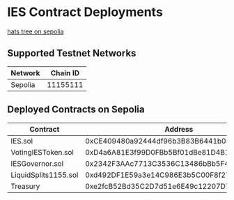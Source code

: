 # IES Contract Deployments

[hats tree on sepolia](https://app.hatsprotocol.xyz/trees/11155111/614)

<!--
## Supported Mainnet Networks

| Network         | Chain ID |
| --------------- | -------- |
| Mainnet         | 1        |
| Optimism        | 10       |
| Fantom          | 250      |
| Celo            | 42220    |
| Arbitrum        | 42161    |
| Base            | 8453     |
| Polygon         | 137      |
| Avalanche       | 43114    |
| Scroll          | 534352   |
-->

## Supported Testnet Networks

| Network | Chain ID |
| ------- | -------- |
| Sepolia | 11155111 |

## Deployed Contracts on Sepolia

<table>
<thead>
    <tr>
        <th>Contract</th>
        <th>Address</th>
    </tr>
</thead>
<tbody>
    <tr>
        <td>IES.sol</td>
        <td>0xCE409480a92444df96b3B83B6441b08ba7c27ec1</td>
    </tr>
    <tr>
        <td>VotingIESToken.sol</td>
        <td>0xD4a6A81E3f99D0FBb5Bf01dBe81D4B1762F00b08</td>
    </tr>
    <tr>
        <td>IESGovernor.sol</td>
        <td>0x2342F3AAc7713C3536C13486bBb5F4014163A1f2</td>
    </tr>
    <tr>
        <td>LiquidSplits1155.sol</td>
        <td>0xd492DF1E59a3e14C986E3b5C00F8f2762AbE0BEF</td>
    </tr>
    <tr>
        <td>Treasury</td>
        <td>0xe2fcB52Bd35C2D7d51e6E49c12207D7197563979</td>
    </tr>
</tbody>
</table>
